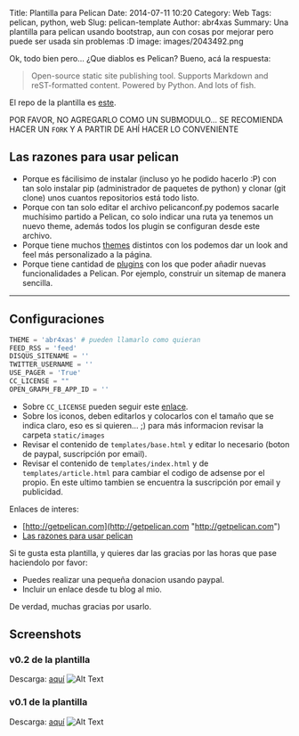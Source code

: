 Title: Plantilla para Pelican
Date: 2014-07-11 10:20
Category: Web
Tags: pelican, python, web
Slug: pelican-template
Author: abr4xas
Summary: Una plantilla para pelican usando bootstrap, aun con cosas por mejorar pero puede ser usada sin problemas :D
image: images/2043492.png

Ok, todo bien pero... ¿Que diablos es Pelican? Bueno, acá la respuesta:

> Open-source static site publishing tool. Supports Markdown and reST-formatted content. Powered by Python. And lots of fish.

El repo de la plantilla es [este](https://github.com/abr4xas/ptemplate "Repo de plantilla").


<div class="alert alert-danger" role="alert">POR FAVOR, NO AGREGARLO COMO UN SUBMODULO... SE RECOMIENDA HACER UN <code>FORK</code> Y A PARTIR DE AHÍ HACER LO CONVENIENTE</div>



## Las razones para usar pelican

 * Porque es fácilisimo de instalar (incluso yo he podido hacerlo :P) con tan solo instalar pip (administrador de paquetes de python) y clonar (git clone) unos cuantos repositorios está todo listo.
 * Porque con tan solo editar el archivo pelicanconf.py podemos sacarle muchísimo partido a Pelican, co solo indicar una ruta ya tenemos un nuevo theme, además todos los plugin se configuran desde este archivo.
 * Porque tiene muchos [themes](https://github.com/getpelican/pelican-themes "pelican-themes") distintos con los podemos dar un look and feel más personalizado a la página.
 * Porque tiene cantidad de [plugins](https://github.com/getpelican/pelican-plugins "plugins") con los que poder añadir nuevas funcionalidades a Pelican. Por ejemplo, construir un sitemap de manera sencilla.

-------

## Configuraciones 

```python
THEME = 'abr4xas' # pueden llamarlo como quieran
FEED_RSS = 'feed'
DISQUS_SITENAME = ''
TWITTER_USERNAME = ''
USE_PAGER = 'True'
CC_LICENSE = ""
OPEN_GRAPH_FB_APP_ID = ''
```

 * Sobre ```CC_LICENSE``` pueden seguir este [enlace](http://github.com/hlapp/cc-tools "cc-tools").
 * Sobre los iconos, deben editarlos y colocarlos con el tamaño que se indica claro, eso es si quieren... ;) para más informacion revisar la carpeta ```static/images```
 * Revisar el contenido de ```templates/base.html``` y editar lo necesario (boton de paypal, suscripción por email).
 * Revisar el contenido de ```templates/index.html``` y de ```templates/article.html``` para cambiar el codigo de adsense por el propio. En este ultimo tambien se encuentra la suscripción por email y publicidad.

Enlaces de interes:

 * [http://getpelican.com](http://getpelican.com "http://getpelican.com")
 * [Las razones para usar pelican](http://jesuslc.com/2014/02/27/primeros-pasos-con-pelican-en-windows/ "¿Por qué elegir Pelican para crear html estático?")

Si te gusta esta plantilla, y quieres dar las gracias por las horas que pase haciendolo por favor:

 * Puedes realizar una pequeña donacion usando paypal.
 * Incluir un enlace desde tu blog al mio.

De verdad, muchas gracias por usarlo.

## Screenshots

### v0.2 de la plantilla
Descarga: [aquí](https://github.com/abr4xas/ptemplate/archive/v0.2.zip "Descargar")
![Alt Text]({filename}/images/blog2.png)

### v0.1 de la plantilla
Descarga: [aquí](https://github.com/abr4xas/ptemplate/archive/v0.1.zip "Descargar")
![Alt Text]({filename}/images/blog.png)